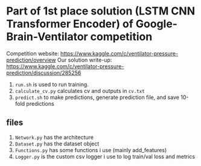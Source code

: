 # Part of 1st place solution (LSTM CNN Transformer Encoder) of Google-Brain-Ventilator competition 

Competition website: https://www.kaggle.com/c/ventilator-pressure-prediction/overview
Our solution write-up: https://www.kaggle.com/c/ventilator-pressure-prediction/discussion/285256

1. ```run.sh``` is used to run training.
3. ```calculate_cv.py``` calculates cv and outputs in ```cv.txt```
3. ```predict.sh``` to make predictions, generate prediction file, and save 10-fold predictions

## files
1. ```Network.py``` has the architecture
2. ```Dataset.py``` has the dataset object
3. ```Functions.py``` has some functions i use (mainly add_features)
4. ```Logger.py``` is the custom csv logger i use to log train/val loss and metrics
